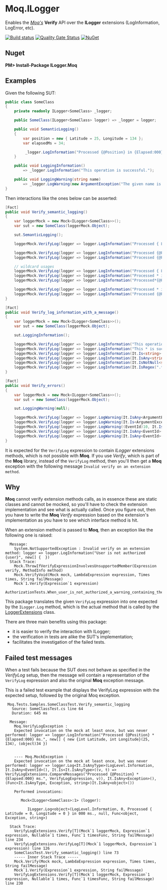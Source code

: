 # Moq.ILogger

Enables the [*Moq's*](https://github.com/Moq/moq4/wiki/Quickstart) **Verify** API over the **ILogger** extensions (LogInformation, LogError, etc).

[![Build status](https://ci.appveyor.com/api/projects/status/iixn0pkeuuov1rwb/branch/master?svg=true)](https://ci.appveyor.com/project/adrianiftode/moq-ilogger/branch/master)
[![Quality Gate Status](https://sonarcloud.io/api/project_badges/measure?project=Moq.ILogger&metric=alert_status)](https://sonarcloud.io/dashboard?id=Moq.ILogger)
[![NuGet](https://img.shields.io/nuget/v/ILogger.Moq.svg)](https://www.nuget.org/packages/ILogger.Moq)

## Nuget

**PM&gt; Install-Package ILogger.Moq**

## Examples

Given the following SUT:

```csharp
public class SomeClass
{
    private readonly ILogger<SomeClass> _logger;

    public SomeClass(ILogger<SomeClass> logger) => _logger = logger;

    public void SemanticLogging()
    {
        var position = new { Latitude = 25, Longitude = 134 };
        var elapsedMs = 34;

         _logger.LogInformation("Processed {@Position} in {Elapsed:000} ms.", position, elapsedMs);
    }

    public void LoggingInformation()
        => _logger.LogInformation("This operation is successful.");

    public void LoggingWarning(string name)
        => _logger.LogWarning(new ArgumentException("The given name is not ok", nameof(name)), "This operation failed, but let's log an warning only");
}
```

Then interactions like the ones below can be asserted:

```csharp
[Fact]
public void Verify_semantic_logging()
{
    var loggerMock = new Mock<ILogger<SomeClass>>();
    var sut = new SomeClass(loggerMock.Object);

    sut.SemanticLogging();

    loggerMock.VerifyLog(logger => logger.LogInformation("Processed { Latitude = 25, Longitude = 134 } in 034 ms."));

    loggerMock.VerifyLog(logger => logger.LogInformation("Processed {@Position} in {Elapsed:000} ms.", new { Latitude = 25, Longitude = 134 }, 34));
    loggerMock.VerifyLog(logger => logger.LogInformation("Processed {@Position} in {Elapsed:000} ms.", It.IsAny<It.IsAnyType>(), It.IsAny<int>()));

    // wildcard usages
    loggerMock.VerifyLog(logger => logger.LogInformation("Processed { Latitude = *, Longitude = * } in * ms."));
    loggerMock.VerifyLog(logger => logger.LogInformation("Processed * in * ms."));
    loggerMock.VerifyLog(logger => logger.LogInformation("Processed*{@Position}*{Elapsed:000}*ms."));

    loggerMock.VerifyLog(logger => logger.LogInformation("Processed * in * ms.", It.IsAny<It.IsAnyType>(), It.IsAny<int>()));
    loggerMock.VerifyLog(logger => logger.LogInformation("Processed {@Position}*{Elapsed:000} ms.", new { Latitude = 25, Longitude = 134 }, 34));
}
```

```csharp
[Fact]
public void Verify_log_information_with_a_message()
{
    var loggerMock = new Mock<ILogger<SomeClass>>();
    var sut = new SomeClass(loggerMock.Object);

    sut.LoggingInformation();

    loggerMock.VerifyLog(logger => logger.LogInformation("This operation is successful."));
    loggerMock.VerifyLog(logger => logger.LogInformation("This * is successful."));
    loggerMock.VerifyLog(logger => logger.LogInformation(It.Is<string>(msg => msg.Length > 5)));
    loggerMock.VerifyLog(logger => logger.LogInformation(It.IsAny<string>()));
    loggerMock.VerifyLog(logger => logger.LogInformation(It.IsNotNull<string>()));
    loggerMock.VerifyLog(logger => logger.LogInformation(It.IsRegex(".*")));
}
```

```csharp
[Fact]
public void Verify_errors()
{
    var loggerMock = new Mock<ILogger<SomeClass>>();
    var sut = new SomeClass(loggerMock.Object);

    sut.LoggingWarning(null);

    loggerMock.VerifyLog(logger => logger.LogWarning(It.IsAny<ArgumentException>(), It.IsAny<string>()));
    loggerMock.VerifyLog(logger => logger.LogWarning(It.Is<ArgumentException>(ex => ex.ParamName == "name"), "*failed*"));
    loggerMock.VerifyLog(logger => logger.LogWarning((EventId)10, It.IsAny<ArgumentException>(), "*failed*"));
    loggerMock.VerifyLog(logger => logger.LogWarning(It.IsAny<EventId>(), It.IsAny<ArgumentException>(), "*failed*"));
    loggerMock.VerifyLog(logger => logger.LogWarning(It.IsAny<EventId>(), new ArgumentException("The given name is not ok", "name"), "*failed*"));
}

```
It is expected for the `VerifyLog` expression to contain *ILogger* extensions methods, which is not possible with **Moq**.
If you use *Verify*, which is part of the **Moq** library, instead of the `VerifyLog` method, then you'll then get a **Moq** exception with the following message `Invalid verify on an extension method`.

## Why
**Moq** cannot verify extension methods calls, as in essence these are static classes and cannot be mocked, so you'll have to check the extension implementation and see what is actually called. Once you figure out, then you have to write the **Moq** *Verify* expression based on the extension's implementation as you have to see which interface method is hit.

When an extension method is passed to **Moq**, then an exception like the following one is raised:
```
  Message: 
    System.NotSupportedException : Invalid verify on an extension method: logger => logger.LogInformation("User is not authorized {user}", new[] {  })
  Stack Trace: 
    Mock.ThrowIfVerifyExpressionInvolvesUnsupportedMember(Expression verify, MethodInfo method)
    Mock.VerifyVoid(Mock mock, LambdaExpression expression, Times times, String failMessage)
    Mock`1.Verify(Expression`1 expression)
    AuthorizationTests.When_user_is_not_authorized_a_warning_containing_the_user_identity_is_logged()
```

This package translates the given `VerifyLog` expression into one expected by the `ILogger.Log` method, which is the actual method that is called by the [LoggerExtensions](https://github.com/dotnet/runtime/blob/e3ffd343ad5bd3a999cb9515f59e6e7a777b2c34/src/libraries/Microsoft.Extensions.Logging.Abstractions/src/LoggerExtensions.cs) class.

There are three main benefits using this package:
- it is easier to verify the interaction with ILogger;
- the verification in tests are alike the SUT's implementation;
- facilitates the investigation of the failed tests.


## Failed test messages

When a test fails because the SUT does not behave as specified in the *VerifyLog* setup, then the message will contain a representation of the `VerifyLog` expression and also the original **Moq** exception message.

This is a failed test example that displays the VerifyLog expression with the expected setup, followed by the original Moq exception.

```
 Moq.Tests.Samples.SomeClassTest.Verify_semantic_logging
   Source: SomeClassTest.cs line 64
   Duration: 645 ms

  Message: 
    Moq.VerifyLogException : 
    Expected invocation on the mock at least once, but was never performed: logger => logger.LogInformation("Processed {@Position} * {Elapsed:000} ms.", new[] { new {int Latitude, int Longitude}(25, 134), (object)34 })
    
    
    ---- Moq.MockException : 
    Expected invocation on the mock at least once, but was never performed: logger => logger.Log<It.IsAnyType>(LogLevel.Information, It.IsAny<EventId>(), It.Is<It.IsAnyType>((v, t) => VerifyLogExtensions.CompareMessages("Processed {@Position} * {Elapsed:000} ms.", VerifyLogExpression, v)), It.IsAny<Exception>(), (Func<It.IsAnyType, Exception, string>)It.IsAny<object>())
    
    Performed invocations:
    
       Mock<ILogger<SomeClass>:1> (logger):
    
          ILogger.Log<object>(LogLevel.Information, 0, Processed { Latitude = 0, Longitude = 0 } in 000 ms., null, Func<object, Exception, string>)
    
  Stack Trace: 
    VerifyLogExtensions.Verify[T](Mock`1 loggerMock, Expression`1 expression, Nullable`1 times, Func`1 timesFunc, String failMessage) line 234
    VerifyLogExtensions.VerifyLog[T](Mock`1 loggerMock, Expression`1 expression) line 126
    SomeClassTest.Verify_semantic_logging() line 73
    ----- Inner Stack Trace -----
    Mock.Verify(Mock mock, LambdaExpression expression, Times times, String failMessage)
    Mock`1.Verify(Expression`1 expression, String failMessage)
    VerifyLogExtensions.Verify[T](Mock`1 loggerMock, Expression`1 expression, Nullable`1 times, Func`1 timesFunc, String failMessage) line 230

```

